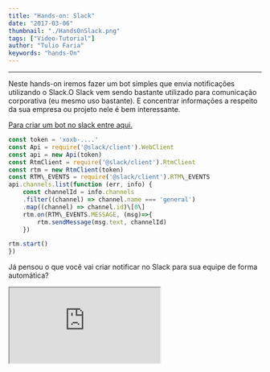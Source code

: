 ```yaml
---
title: "Hands-on: Slack"
date: "2017-03-06"
thumbnail: "./Hands0nSlack.png"
tags: ["Video-Tutorial"]
author: "Tulio Faria"
keywords: "hands-On"
---
```


---
Neste hands-on iremos fazer um bot simples que envia notificações utilizando o Slack.O Slack vem sendo bastante utilizado para comunicação corporativa (eu mesmo uso bastante). E concentrar informações a respeito da sua empresa ou projeto nele é bem interessante. 

[Para criar um bot no slack entre aqui.](https://my.slack.com/apps/A0F7YS25R-bots)

```jsx {numberLines: true}
const token = 'xoxb-....'
const Api = require('@slack/client').WebClient
const api = new Api(token)
const RtmClient = require('@slack/client').RtmClient
const rtm = new RtmClient(token)
const RTM\_EVENTS = require('@slack/client').RTM\_EVENTS
api.channels.list(function (err, info) {
    const channelId = info.channels
    .filter((channel) => channel.name === 'general')
    .map((channel) => channel.id)\[0\]
    rtm.on(RTM\_EVENTS.MESSAGE, (msg)=>{
        rtm.sendMessage(msg.text, channelId)
    })

rtm.start()
})
```

Já pensou o que você vai criar notificar no Slack para sua equipe de forma automática?

<div class="embed-responsive embed-responsive-16by9 mb-4">
  <iframe class="embed-responsive-item" src="https://www.youtube.com/embed/dfM5ZPETIEI" allowfullscreen></iframe>
</div>